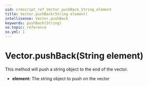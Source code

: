 ```yaml
---
uid: crmscript_ref_Vector_pushBack_String_element
title: Vector.pushBack(String element)
intellisense: Vector.pushBack
keywords: pushBack(String)
so.topic: reference
so.yml: 1
---
```


# Vector.pushBack(String element)

This method will push a string object to the end of the vector.

* **element:** The string object to push on the vector
